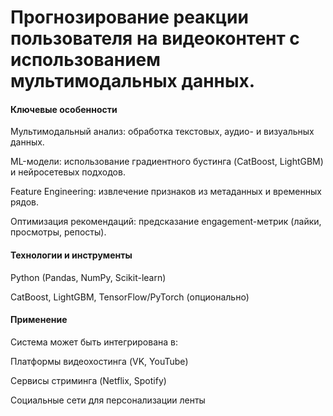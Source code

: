 # Прогнозирование реакции пользователя на видеоконтент с использованием мультимодальных данных.

#### Ключевые особенности
Мультимодальный анализ: обработка текстовых, аудио- и визуальных данных.

ML-модели: использование градиентного бустинга (CatBoost, LightGBM) и нейросетевых подходов.

Feature Engineering: извлечение признаков из метаданных и временных рядов.

Оптимизация рекомендаций: предсказание engagement-метрик (лайки, просмотры, репосты).

#### Технологии и инструменты
Python (Pandas, NumPy, Scikit-learn)

CatBoost, LightGBM, TensorFlow/PyTorch (опционально)

#### Применение
Система может быть интегрирована в:

Платформы видеохостинга (VK, YouTube)

Сервисы стриминга (Netflix, Spotify)

Социальные сети для персонализации ленты
